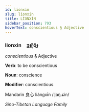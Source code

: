 ```yaml
---
id: lionxin
slug: lionxin
title: LİONXİN
sidebar_position: 793
hoverText: conscientious § Adjective
---
```


### lionxin&emsp;<span kind="abugida">ʓɟɽ̃ɋ̃ɟ</span>

*conscientious* **§** Adjective

**Verb**: to be conscientious

**Noun**: conscience

**Modifier**: conscientious

Mandarin 良心 liángxīn /ljaŋ.ɕin/

*Sino-Tibetan Language Family*